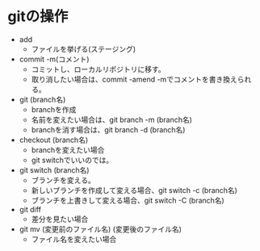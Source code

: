 # gitの操作
- add  
    * ファイルを挙げる(ステージング)
- commit -m(コメント)
    * コミットし、ローカルリポジトリに移す。  
    * 取り消したい場合は、commit -amend -mでコメントを書き換えられる。
- git (branch名)  
    * branchを作成
    * 名前を変えたい場合は、git branch -m (branch名)  
    * branchを消す場合は、git branch -d (branch名)
- checkout (branch名)
    * branchを変えたい場合
    * git switchでいいのでは。
- git switch (branch名)
    * ブランチを変える。
    * 新しいブランチを作成して変える場合、git switch -c (branch名)
    * ブランチを上書きして変える場合、git switch -C (branch名)
- git diff  
    * 差分を見たい場合
- git mv (変更前のファイル名) (変更後のファイル名)  
    * ファイル名を変えたい場合